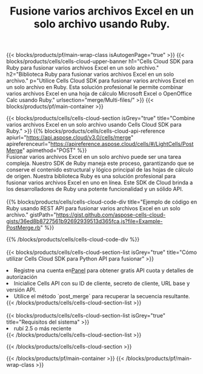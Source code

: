 ﻿---
title:  Fusione varios archivos Excel en un solo archivo usando Ruby.
description:  API y SDK de la nube para fusionar varios archivos Excel mediante Ruby.
---
{{< blocks/products/pf/main-wrap-class isAutogenPage="true" >}}
{{< blocks/products/cells/cells-cloud-upper-banner h1="Cells Cloud SDK para Ruby para fusionar varios archivos Excel en un solo archivo." h2="Biblioteca Ruby para fusionar varios archivos Excel en un solo archivo." p="Utilice Cells Cloud SDK para fusionar varios archivos Excel en un solo archivo en Ruby. Esta solución profesional le permite combinar varios archivos Excel en una hoja de cálculo Microsoft Excel o OpenOffice Calc usando Ruby." urlsection="merge/Multi-files/" >}}
{{< blocks/products/pf/main-container >}}

{{< blocks/products/cells/cells-cloud-section isGrey="true" title="Combine varios archivos Excel en un solo archivo usando Cells Cloud SDK para Ruby." >}}
{{% blocks/products/cells/cells-cloud-api-reference apiurl="https://api.aspose.cloud/v3.0/cells/merge" apireferenceurl="https://apireference.aspose.cloud/cells/#/LightCells/PostMerge" apimethod="POST" %}}
<br/>
Fusionar varios archivos Excel en un solo archivo puede ser una tarea compleja. Nuestro SDK de Ruby maneja este proceso, garantizando que se conserve el contenido estructural y lógico principal de las hojas de cálculo de origen. Nuestra biblioteca Ruby es una solución profesional para fusionar varios archivos Excel en uno en línea. Este SDK de Cloud brinda a los desarrolladores de Ruby una potente funcionalidad y un sólido API.
<br/>
<br/>
{{% blocks/products/cells/cells-cloud-code-div title="Ejemplo de código en Ruby usando REST API para fusionar varios archivos Excel en un solo archivo." gistPath="https://gist.github.com/aspose-cells-cloud-gists/36ed8b8727561b92692939513d365fca.js?file=Example-PostMerge.rb" %}}
  
{{% /blocks/products/cells/cells-cloud-code-div %}}
<br/>
<br/>
{{< blocks/products/cells/cells-cloud-section-list isGrey="true" title="Cómo utilizar Cells Cloud SDK para Python API para fusionar" >}}
<li> Registre una cuenta en<a href="https://dashboard.aspose.cloud/">Panel</a> para obtener gratis API cuota y detalles de autorización</li>
<li>Inicialice Cells API con su ID de cliente, secreto de cliente, URL base y versión API.</li>
<li>Utilice el método `post_merge` para recuperar la secuencia resultante.</li>
{{< /blocks/products/cells/cells-cloud-section-list >}}
<br/>
<br/>
{{< blocks/products/cells/cells-cloud-section-list isGrey="true" title="Requisitos del sistema" >}}
<li>rubí 2.5 o más reciente</li>
{{< /blocks/products/cells/cells-cloud-section-list >}}

{{< /blocks/products/cells/cells-cloud-section >}}

{{< /blocks/products/pf/main-container >}}
{{< /blocks/products/pf/main-wrap-class >}}
